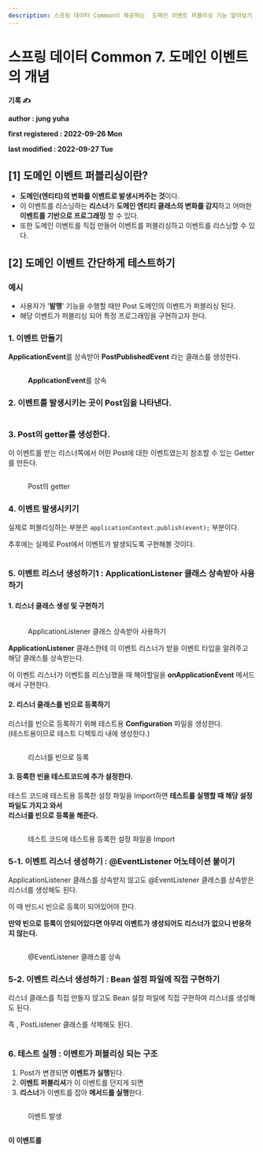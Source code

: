 ```yaml
---
description: 스프링 데이터 Common이 제공하는  도메인 이벤트 퍼블리싱 기능 알아보기
---
```


# 스프링 데이터 Common 7. 도메인 이벤트의 개념

**기록 ✍️**

**author : jung yuha**

**first registered : 2022-09-26 Mon**

**last modified : 2022-09-27 Tue**

## \[1] 도메인 이벤트 퍼블리싱이란?

* **도메인(엔티티)의 변화를 이벤트로 발생시켜주는 것**이다.
* 이 이벤트를 리스닝하는 **리스너**가 **도메인 엔티티 클래스의 변화를 감지**하고 어떠한 **이벤트를 기반으로 프로그래밍** 할 수 있다.
* 또한 도메인 이벤트를 직접 만들어 이벤트를 퍼블리싱하고 이벤트를 리스닝할 수 있다.

## \[2] 도메인 이벤트 간단하게 테스트하기

### 예시

* 사용자가 '**발행**' 기능을 수행할 때만 Post 도메인의 이벤트가 퍼블리싱 된다.
* 해당 이벤트가 퍼블리싱 되어 특정 프로그래밍을 구현하고자 한다.

### 1. 이벤트 만들기

**ApplicationEvent**를 상속받아 **PostPublishedEvent** 라는 클래스를 생성한다.

<figure><img src="../../.gitbook/assets/image (19) (2).png" alt=""><figcaption><p><strong>ApplicationEvent</strong>를 상속 </p></figcaption></figure>

### 2. 이벤트를 발생시키는 곳이 Post임을 나타낸다.

<figure><img src="../../.gitbook/assets/image (10).png" alt=""><figcaption></figcaption></figure>

### 3. Post의 getter를 생성한다.

이 이벤트를 받는 리스너쪽에서 어떤 Post에 대한 이벤트였는지 참조할 수 있는 Getter를 만든다.

<figure><img src="../../.gitbook/assets/image (8) (3).png" alt=""><figcaption><p> Post의 getter</p></figcaption></figure>

### 4. 이벤트 발생시키기

실제로 퍼블리싱하는 부분은 `applicationContext.publish(event);` 부분이다.

추후에는 실제로 Post에서 이벤트가 발생되도록 구현해볼 것이다.

<figure><img src="../../.gitbook/assets/image (3) (1).png" alt=""><figcaption></figcaption></figure>

### 5. 이벤트 리스너 생성하기1 : ApplicationListener 클래스 상속받아 사용하기

#### 1. 리스너 클래스 생성 및 구현하기

<figure><img src="../../.gitbook/assets/image (14) (3).png" alt=""><figcaption><p> ApplicationListener 클래스 상속받아 사용하기</p></figcaption></figure>

**ApplicationListener** 클래스한테 이 이벤트 리스너가 받을 이벤트 타입을 알려주고 해당 클래스를 상속받는다.

이 이벤트 리스너가 이벤트를 리스닝했을 때 해야할일을 **onApplicationEvent** 메서드에서 구현한다.

#### 2. 리스너 클래스를 빈으로 등록하기

리스너를 빈으로 등록하기 위해 테스트용 **Configuration** 파일을 생성한다.\
(테스트용이므로 테스트 디렉토리 내에 생성한다.)

<figure><img src="../../.gitbook/assets/image (2) (5).png" alt=""><figcaption><p> 리스너를 빈으로 등록</p></figcaption></figure>

#### 3. 등록한 빈을 테스트코드에 추가 설정한다.

테스트 코드에 테스트용 등록한 설정 파일을 Import하면 **테스트를 실행할 때 해당 설정 파일도 가지고 와서**\
**리스너를 빈으로 등록을 해준다.**

<figure><img src="../../.gitbook/assets/image (12).png" alt=""><figcaption><p> 테스트 코드에 테스트용 등록한 설정 파일을 Import</p></figcaption></figure>

### 5-1. 이벤트 리스너 생성하기 : @EventListener 어노테이션 붙이기

ApplicationListener 클래스를 상속받지 않고도 @EventListener 클래스를 상속받은 리스너를 생성해도 된다.

이 때 반드시 빈으로 등록이 되어있어야 한다.

**만약 빈으로 등록이 안되어있다면 아무리 이벤트가 생성되어도 리스너가 없으니 반응하지 않는다.**

<figure><img src="../../.gitbook/assets/image (24).png" alt=""><figcaption><p> @EventListener 클래스를 상속</p></figcaption></figure>

### 5-2. 이벤트 리스너 생성하기 : Bean 설정 파일에 직접 구현하기

리스너 클래스를 직접 만들지 않고도 Bean 설정 파일에 직접 구현하여 리스너를 생성해도 된다.

즉 , PostListener 클래스를 삭제해도 된다.

<figure><img src="../../.gitbook/assets/image (5) (4).png" alt=""><figcaption></figcaption></figure>

### 6. 테스트 실행 : 이벤트가 퍼블리싱 되는 구조

1. Post가 변경되면 **이벤트가 실행**된다.
2. **이벤트 퍼블리셔**가 이 이벤트를 던지게 되면
3. **리스너**가 이벤트를 잡아 **메서드를 실행**한다.

<figure><img src="../../.gitbook/assets/image (12) (1).png" alt=""><figcaption><p> 이벤트 발생</p></figcaption></figure>









##







**이 이벤트를**
